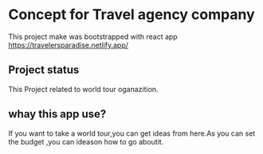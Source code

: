 # Concept for Travel agency company

This project make was bootstrapped with react app https://travelersparadise.netlify.app/

## Project status

This Project related to world tour oganazition.

## whay this app use?

If you want to take a world tour,you can get ideas from here.As you can set the budget ,you can ideason how to go aboutit.
